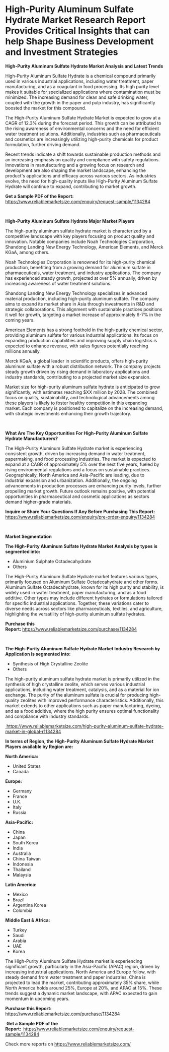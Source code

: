 <p><h1>High-Purity Aluminum Sulfate Hydrate Market Research Report Provides Critical Insights that can help Shape Business Development and Investment Strategies</h1></p><p><strong>High-Purity Aluminum Sulfate Hydrate Market Analysis and Latest Trends</strong></p>
<p><p>High-Purity Aluminum Sulfate Hydrate is a chemical compound primarily used in various industrial applications, including water treatment, paper manufacturing, and as a coagulant in food processing. Its high purity level makes it suitable for specialized applications where contamination must be minimized. The increasing demand for clean and safe drinking water, coupled with the growth in the paper and pulp industry, has significantly boosted the market for this compound.</p><p>The High-Purity Aluminum Sulfate Hydrate Market is expected to grow at a CAGR of 12.3% during the forecast period. This growth can be attributed to the rising awareness of environmental concerns and the need for efficient water treatment solutions. Additionally, industries such as pharmaceuticals and cosmetics are increasingly utilizing high-purity chemicals for product formulation, further driving demand. </p><p>Recent trends indicate a shift towards sustainable production methods and an increasing emphasis on quality and compliance with safety regulations. Innovations in manufacturing and a growing focus on research and development are also shaping the market landscape, enhancing the product's applications and efficacy across various sectors. As industries evolve, the need for high-quality inputs like High-Purity Aluminum Sulfate Hydrate will continue to expand, contributing to market growth.</p></p>
<p><strong>Get a Sample PDF of the Report:&nbsp;</strong> <a href="https://www.reliablemarketsize.com/enquiry/request-sample/1134284?utm_campaign=3269&utm_medium=2&utm_source=Github&utm_content=ia&utm_term=25032025&utm_id=high-purity-aluminum-sulfate-hydrate">https://www.reliablemarketsize.com/enquiry/request-sample/1134284</a></p>
<p>&nbsp;</p>
<p><strong>High-Purity Aluminum Sulfate Hydrate Major Market Players</strong></p>
<p><p>The high-purity aluminum sulfate hydrate market is characterized by a competitive landscape with key players focusing on product quality and innovation. Notable companies include Noah Technologies Corporation, Shandong Landing New Energy Technology, American Elements, and Merck KGaA, among others.</p><p>Noah Technologies Corporation is renowned for its high-purity chemical production, benefiting from a growing demand for aluminum sulfate in pharmaceuticals, water treatment, and industry applications. The company has experienced steady growth, projected at over 5% annually, driven by increasing awareness of water treatment solutions.</p><p>Shandong Landing New Energy Technology specializes in advanced material production, including high-purity aluminum sulfate. The company aims to expand its market share in Asia through investments in R&D and strategic collaborations. This alignment with sustainable practices positions it well for growth, targeting a market increase of approximately 6-7% in the coming years.</p><p>American Elements has a strong foothold in the high-purity chemical sector, providing aluminum sulfate for various industrial applications. Its focus on expanding production capabilities and improving supply chain logistics is expected to enhance revenue, with sales figures potentially reaching millions annually.</p><p>Merck KGaA, a global leader in scientific products, offers high-purity aluminum sulfate with a robust distribution network. The company projects steady growth driven by rising demand in laboratory applications and industry standards, contributing to a projected market size expansion.</p><p>Market size for high-purity aluminum sulfate hydrate is anticipated to grow significantly, with estimates reaching $XX million by 2028. The combined focus on quality, sustainability, and technological advancements among these players is likely to foster healthy competition in this expanding market. Each company is positioned to capitalize on the increasing demand, with strategic investments enhancing their growth trajectory.</p></p>
<p>&nbsp;</p>
<p><strong>What Are The Key Opportunities For High-Purity Aluminum Sulfate Hydrate Manufacturers?</strong></p>
<p><p>The High-Purity Aluminum Sulfate Hydrate market is experiencing consistent growth, driven by increasing demand in water treatment, papermaking, and food processing industries. The market is expected to expand at a CAGR of approximately 5% over the next five years, fueled by rising environmental regulations and a focus on sustainable practices. Geographically, North America and Asia-Pacific are leading, due to industrial expansion and urbanization. Additionally, the ongoing advancements in production processes are enhancing purity levels, further propelling market growth. Future outlook remains positive, with potential opportunities in pharmaceutical and cosmetic applications as sectors demand higher-grade materials.</p></p>
<p><strong>Inquire or Share Your Questions If Any Before Purchasing This Report:</strong> <a href="https://www.reliablemarketsize.com/enquiry/pre-order-enquiry/1134284?utm_campaign=3269&utm_medium=2&utm_source=Github&utm_content=ia&utm_term=25032025&utm_id=high-purity-aluminum-sulfate-hydrate">https://www.reliablemarketsize.com/enquiry/pre-order-enquiry/1134284</a></p>
<p>&nbsp;</p>
<p><strong>Market Segmentation</strong></p>
<p><strong>The High-Purity Aluminum Sulfate Hydrate Market Analysis by types is segmented into:</strong></p>
<p><ul><li>Aluminium Sulphate Octadecahydrate</li><li>Others</li></ul></p>
<p><p>The High-Purity Aluminum Sulfate Hydrate market features various types, primarily focused on Aluminum Sulfate Octadecahydrate and other forms. Aluminum Sulfate Octadecahydrate, known for its high purity and stability, is widely used in water treatment, paper manufacturing, and as a food additive. Other types may include different hydrates or formulations tailored for specific industrial applications. Together, these variations cater to diverse needs across sectors like pharmaceuticals, textiles, and agriculture, highlighting the versatility of high-purity aluminum sulfate hydrates.</p></p>
<p><strong>Purchase this Report:&nbsp;</strong><a href="https://www.reliablemarketsize.com/purchase/1134284?utm_campaign=3269&utm_medium=2&utm_source=Github&utm_content=ia&utm_term=25032025&utm_id=high-purity-aluminum-sulfate-hydrate">https://www.reliablemarketsize.com/purchase/1134284</a></p>
<p>&nbsp;</p>
<p><strong>The High-Purity Aluminum Sulfate Hydrate Market Industry Research by Application is segmented into:</strong></p>
<p><ul><li>Synthesis of High Crystalline Zeolite</li><li>Others</li></ul></p>
<p><p>The high-purity aluminum sulfate hydrate market is primarily utilized in the synthesis of high crystalline zeolite, which serves various industrial applications, including water treatment, catalysis, and as a material for ion exchange. The purity of the aluminum sulfate is crucial for producing high-quality zeolites with improved performance characteristics. Additionally, this market extends to other applications such as paper manufacturing, dyeing, and as a food additive, where the high purity ensures optimal functionality and compliance with industry standards.</p></p>
<p><a href="https://www.reliablemarketsize.com/high-purity-aluminum-sulfate-hydrate-market-in-global-r1134284?utm_campaign=3269&utm_medium=2&utm_source=Github&utm_content=ia&utm_term=25032025&utm_id=high-purity-aluminum-sulfate-hydrate">&nbsp;https://www.reliablemarketsize.com/high-purity-aluminum-sulfate-hydrate-market-in-global-r1134284</a></p>
<p><strong>In terms of Region, the High-Purity Aluminum Sulfate Hydrate Market Players available by Region are:</strong></p>
<p>
    <p> <strong> North America: </strong>
        <ul>
            <li>United States</li>
            <li>Canada</li>
        </ul>
        </p> 
    <p> <strong> Europe: </strong>
        <ul>
            <li>Germany</li>
            <li>France</li>
            <li>U.K.</li>
            <li>Italy</li>
            <li>Russia</li>
        </ul>
        </p> 
    <p> <strong> Asia-Pacific: </strong>
        <ul>
            <li>China</li>
            <li>Japan</li>
            <li>South Korea</li>
            <li>India</li>
            <li>Australia</li>
            <li>China Taiwan</li>
            <li>Indonesia</li>
            <li>Thailand</li>
            <li>Malaysia</li>
        </ul>
        </p> 
    <p> <strong> Latin America: </strong>
        <ul>
            <li>Mexico</li>
            <li>Brazil</li>
            <li>Argentina Korea</li>
            <li>Colombia</li>
        </ul>
        </p> 
    <p> <strong> Middle East & Africa: </strong>
        <ul>
            <li>Turkey</li>
            <li>Saudi</li>
            <li>Arabia</li>
            <li>UAE</li>
            <li>Korea</li>
        </ul>
    </p>
    </p>
<p><p>The High-Purity Aluminum Sulfate Hydrate market is experiencing significant growth, particularly in the Asia-Pacific (APAC) region, driven by increasing industrial applications. North America and Europe follow, with steady demand from water treatment and paper industries. China is projected to lead the market, contributing approximately 35% share, while North America holds around 25%, Europe at 20%, and APAC at 15%. These trends suggest a dynamic market landscape, with APAC expected to gain momentum in upcoming years.</p></p>
<p><strong>Purchase this Report: </strong><a href="https://www.reliablemarketsize.com/purchase/1134284?utm_campaign=3269&utm_medium=2&utm_source=Github&utm_content=ia&utm_term=25032025&utm_id=high-purity-aluminum-sulfate-hydrate">https://www.reliablemarketsize.com/purchase/1134284</a></p>
<p>&nbsp;<strong>Get a Sample PDF of the Report:&nbsp;&nbsp;</strong><a href="https://www.reliablemarketsize.com/enquiry/request-sample/1134284?utm_campaign=3269&utm_medium=2&utm_source=Github&utm_content=ia&utm_term=25032025&utm_id=high-purity-aluminum-sulfate-hydrate">https://www.reliablemarketsize.com/enquiry/request-sample/1134284</a></p>
<p><strong></strong></p>
<p>Check more reports on <a href="https://www.reliablemarketsize.com/?utm_campaign=3269&utm_medium=2&utm_source=Github&utm_content=ia&utm_term=25032025&utm_id=high-purity-aluminum-sulfate-hydrate">https://www.reliablemarketsize.com/</a></p>